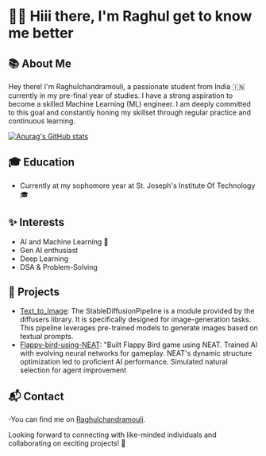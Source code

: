 # 👨‍💻 Hiii there, I'm Raghul get to know me better

## 📚 About Me

Hey there! I'm Raghulchandramouli, a passionate student from India 🇮🇳 currently in my pre-final year of studies. I have a strong aspiration to become a skilled Machine Learning (ML) engineer. I am deeply committed to this goal and constantly honing my skillset through regular practice and continuous learning.

[![Anurag's GitHub stats](https://github-readme-stats.vercel.app/api?username=Raghul)](https://github.com/anuraghazra/github-readme-stats)

## 🎓 Education

- Currently at my sophomore year at St. Joseph's Institute Of Technology 🎓


## ✨ Interests

- AI and Machine Learning 🤖
- Gen AI enthusiast
- Deep Learning
- DSA & Problem-Solving

## 🚀 Projects

- [Text_to_Image](https://github.com/raghulchandramouli/Text_to_Image): The StableDiffusionPipeline is a module provided by the diffusers library. It is specifically designed for image-generation tasks. This pipeline leverages pre-trained models to generate images based on textual prompts.
- [Flappy-bird-using-NEAT](https://github.com/raghulchandramouli/Flappy-birds-using-NEAT): "Built Flappy Bird game using NEAT. Trained AI with evolving neural networks for gameplay. NEAT's dynamic structure optimization led to proficient AI performance. Simulated natural selection for agent improvement



## 📬 Contact

-You can find me on [Raghulchandramouli](https://www.linkedin.com/in/raghul-chandramouli/).

Looking forward to connecting with like-minded individuals and collaborating on exciting projects! 🚀

